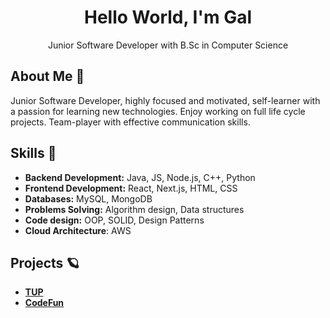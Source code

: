 
<div align="center"> 
  <h1>Hello World, I'm Gal</h1>
  Junior Software Developer with B.Sc in Computer Science
</div>

  ## About Me 🌟
  Junior Software Developer, highly focused and motivated, self-learner with a passion for learning new 
  technologies. Enjoy working on full life cycle projects.
  Team-player with effective communication skills.



  ## Skills 🚀
  - **Backend Development:** Java, JS, Node.js, C++, Python
  - **Frontend Development:** React, Next.js, HTML, CSS
  - **Databases:** MySQL, MongoDB
  - **Problems Solving:** Algorithm design, Data structures
  - **Code design:** OOP, SOLID, Design Patterns
  - **Cloud Architecture**: AWS


   ## Projects 🪐
  - [**TUP**](https://github.com/GalMiles/TUP)
  - [**CodeFun**](https://github.com/GalMiles/CodeFun) 




  


